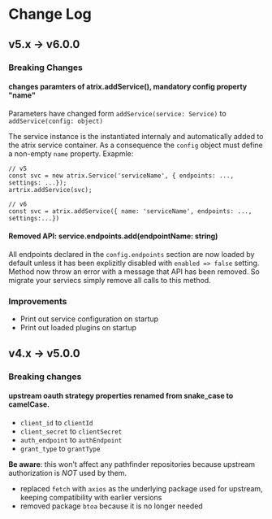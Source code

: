 # Change Log

## v5.x -> v6.0.0

### Breaking Changes

#### changes paramters of atrix.addService(), mandatory config property "name"

Parameters have changed form `addService(service: Service)` to `addService(config: object)`

The service instance is the instantiated internaly and automatically added to the atrix service container. As a consequence the `config` object must define a non-empty `name` property.
Exapmle:
```
// v5
const svc = new atrix.Service('serviceName', { endpoints: ..., settings: ...});
artrix.addService(svc);

// v6
const svc = atrix.addService({ name: 'serviceName', endpoints: ..., settings:...})

````

#### Removed API: service.endpoints.add(endpointName: string)

All endpoints declared in the `config.endpoints` section are now loaded by default unless it has been explizitly disabled with `enabled => false` setting.
Method now throw an error with a message that API has been removed. So migrate your serviecs simply remove all calls to this method. 

### Improvements

* Print out service configuration on startup
*  Print out loaded plugins on startup

## v4.x -> v5.0.0

### Breaking changes

#### upstream oauth strategy properties renamed from snake_case to camelCase.
 - `client_id` to `clientId`
 - `client_secret` to `clientSecret`
 - `auth_endpoint` to `authEndpoint`
 - `grant_type` to `grantType`

**Be aware**: this won't affect any pathfinder repositories because upstream authorization is *NOT* used by them.

- replaced `fetch` with `axios` as the underlying package used for upstream, keeping compatibility with earlier versions
- removed package `btoa` because it is no longer needed
